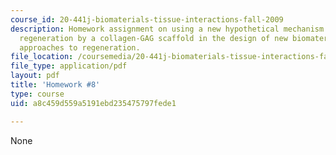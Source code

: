 ```yaml
---
course_id: 20-441j-biomaterials-tissue-interactions-fall-2009
description: Homework assignment on using a new hypothetical mechanism for tissue
  regeneration by a collagen-GAG scaffold in the design of new biomaterials-based
  approaches to regeneration.
file_location: /coursemedia/20-441j-biomaterials-tissue-interactions-fall-2009/a8c459d559a5191ebd235475797fede1_MIT20_441JF09_hw8.pdf
file_type: application/pdf
layout: pdf
title: 'Homework #8'
type: course
uid: a8c459d559a5191ebd235475797fede1

---
```

None